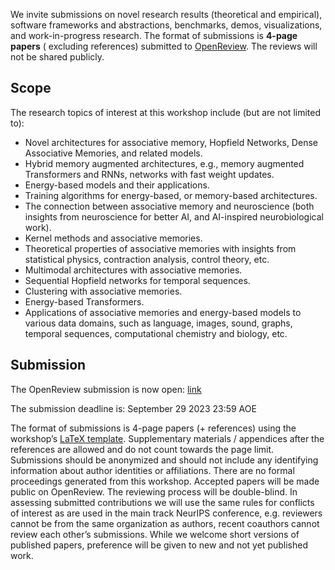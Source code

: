 <!-- Open links in new tabs -->
<base target="_blank">


We invite submissions on novel research results (theoretical and empirical),
software frameworks and abstractions, benchmarks, demos, visualizations, and
work-in-progress research. The format of submissions is **4-page papers** (
excluding references) submitted to [OpenReview](https://openreview.net/group?id=NeurIPS.cc/2023/Workshop/AMHN). The reviews will not be shared publicly.

## Scope

The research topics of interest at this workshop include (but are not limited
to):

- Novel architectures for associative memory, Hopfield Networks, Dense
  Associative Memories, and related models.
- Hybrid memory augmented architectures, e.g., memory augmented Transformers and
  RNNs, networks with fast weight updates.
- Energy-based models and their applications.
- Training algorithms for energy-based, or memory-based architectures.
- The connection between associative memory and neuroscience (both insights from
  neuroscience for better AI, and AI-inspired neurobiological work).
- Kernel methods and associative memories.
- Theoretical properties of associative memories with insights from statistical
  physics, contraction analysis, control theory, etc.
- Multimodal architectures with associative memories.
- Sequential Hopfield networks for temporal sequences.
- Clustering with associative memories.
- Energy-based Transformers.
- Applications of associative memories and energy-based models to various data
  domains, such as language, images, sound, graphs, temporal sequences,
  computational chemistry and biology, etc.

## Submission

The OpenReview submission is now open: [link](https://openreview.net/group?id=NeurIPS.cc/2023/Workshop/AMHN)

The submission deadline is: September 29 2023 23:59 AOE

The format of submissions is 4-page papers (+ references) using the workshop’s
[LaTeX template](/amhn2023_latex_template.zip "download"). Supplementary materials / appendices after the references
are allowed and do not count towards the page limit. Submissions should be
anonymized and should not include any identifying information about author
identities or affiliations. There are no formal proceedings generated from this
workshop. Accepted papers will be made public on OpenReview. The reviewing
process will be double-blind. In assessing submitted contributions we will use
the same rules for conflicts of interest as are used in the main track NeurIPS
conference, e.g. reviewers cannot be from the same organization as authors,
recent coauthors cannot review each other’s submissions. While we welcome short
versions of published papers, preference will be given to new and not yet
published work.